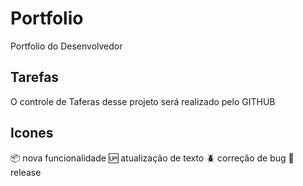 # Portfolio
Portfolio do Desenvolvedor

## Tarefas 

O controle de Taferas desse projeto será realizado pelo GITHUB

## Icones 

:package: nova funcionalidade 
:up: atualização de texto
:beetle: correção de bug
:checkered_flag: release 

